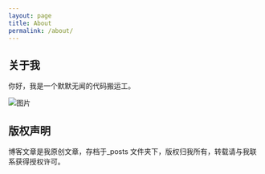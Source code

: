 ```yaml
---
layout: page
title: About
permalink: /about/
---
```


## 关于我

你好，我是一个默默无闻的代码搬运工。

![图片](https://github.com/deathwhispers/images/头像.png)


## 版权声明

博客文章是我原创文章，存档于_posts 文件夹下，版权归我所有，转载请与我联系获得授权许可。
